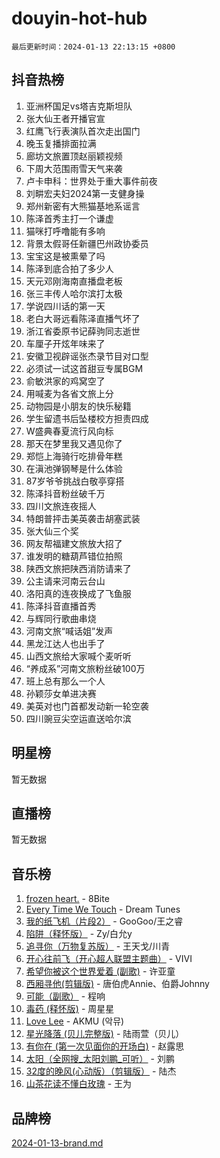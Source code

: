 # douyin-hot-hub

`最后更新时间：2024-01-13 22:13:15 +0800`

## 抖音热榜

1. 亚洲杯国足vs塔吉克斯坦队
1. 张大仙王者开播官宣
1. 红鹰飞行表演队首次走出国门
1. 晚玉复播排面拉满
1. 廊坊文旅置顶赵丽颖视频
1. 下周大范围雨雪天气来袭
1. 卢卡申科：世界处于重大事件前夜
1. 刘畊宏夫妇2024第一支健身操
1. 郑州新密有大熊猫基地系谣言
1. 陈泽首秀主打一个谦虚
1. 猫咪打呼噜能有多响
1. 背景太假哥任新疆巴州政协委员
1. 宝宝这是被熏晕了吗
1. 陈泽到底合拍了多少人
1. 天元邓刚海南直播盘老板
1. 张三丰传人哈尔滨打太极
1. 学说四川话的第一天
1. 老白大哥远看陈泽直播气坏了
1. 浙江省委原书记薛驹同志逝世
1. 车厘子开炫年味来了
1. 安徽卫视辟谣张杰录节目对口型
1. 必须试一试这首甜豆专属BGM
1. 俞敏洪家的鸡窝空了
1. 用喊麦为各省文旅上分
1. 动物园是小朋友的快乐秘籍
1. 学生留遗书后坠楼校方担责四成
1. W盛典春夏流行风向标
1. 那天在梦里我又遇见你了
1. 郑恺上海骑行吃排骨年糕
1. 在滇池弹钢琴是什么体验
1. 87岁爷爷挑战白敬亭穿搭
1. 陈泽抖音粉丝破千万
1. 四川文旅连夜摇人
1. 特朗普抨击美英袭击胡塞武装
1. 张大仙三个奖
1. 网友帮福建文旅放大招了
1. 谁发明的糖葫芦错位拍照
1. 陕西文旅把陕西消防请来了
1. 公主请来河南云台山
1. 洛阳真的连夜换成了飞鱼服
1. 陈泽抖音直播首秀
1. 与辉同行歌曲串烧
1. 河南文旅“喊话姐”发声
1. 黑龙江达人也出手了
1. 山西文旅给大家喊个麦听听
1. “养成系”河南文旅粉丝破100万
1. 班上总有那么一个人
1. 孙颖莎女单进决赛
1. 美英对也门首都发动新一轮空袭
1. 四川豌豆尖空运直送哈尔滨

## 明星榜

暂无数据

## 直播榜

暂无数据

## 音乐榜

1. [frozen heart.](https://sf86-cdn-tos.douyinstatic.com/obj/tos-cn-ve-2774/oIIWJfyjIACZA9zQMtnJ6hQQhFC4vhCupoRBsO) - 8Bite
1. [Every Time We Touch](https://sf86-cdn-tos.douyinstatic.com/obj/tos-cn-ve-2774/ogN6lUKQeBBfEVhIOMikG1CcJjugxk1tztZyhP) - Dream Tunes
1. [我的纸飞机（片段2）](https://sf86-cdn-tos.douyinstatic.com/obj/tos-cn-ve-2774/oM2ZrKcg2CD5AeRB2gkeXOFB1IxAGJdZPazYHf) - GooGoo/王之睿
1. [陷阱（释怀版）](https://sf86-cdn-tos.douyinstatic.com/obj/tos-cn-ve-2774/oE8C21LeZrzKLDFfQYgMzx4GAIHageG5IzayY7) - Zy/白允y
1. [追寻你（万物复苏版）](https://sf86-cdn-tos.douyinstatic.com/obj/tos-cn-ve-2774/oYeAZJsbjIDit9APmBg8u6uDUQnHmoCf3gbo74) - 王天戈/川青
1. [开心往前飞（开心超人联盟主题曲）](https://sf3-cdn-tos.douyinstatic.com/obj/tos-cn-ve-2774/9d8fb7c82cf1421fb93a9fe925275e0a) - VIVI
1. [希望你被这个世界爱着 (副歌)](https://sf86-cdn-tos.douyinstatic.com/obj/tos-cn-ve-2774/oUHCmWQfZlE3QQBKBeD8rCFLpJzPgCpImhsxMt) - 许亚童
1. [西厢寻他(剪辑版)](https://sf86-cdn-tos.douyinstatic.com/obj/tos-cn-ve-2774/oUsAVfAQKlRNxEv5qxvIB8o5qmIWUcXbzJKJhw) - 唐伯虎Annie、伯爵Johnny
1. [可能（副歌）](https://sf86-cdn-tos.douyinstatic.com/obj/tos-cn-ve-2774/cde1731888894259b333569393c2fb51) - 程响
1. [毒药 (释怀版)](https://sf86-cdn-tos.douyinstatic.com/obj/tos-cn-ve-2774/oYILMEAzspdZBIzy4frJNB8ZHPHWAhiwowd4Ad) - 周星星
1. [Love Lee](https://sf6-cdn-tos.douyinstatic.com/obj/tos-cn-ve-2774/o05GbkJGbCBTdDnMtB0fwOYgkeZp23vrWQDQBS) - AKMU (악뮤)
1. [星光降落 (贝儿完整版)](https://sf86-cdn-tos.douyinstatic.com/obj/tos-cn-ve-2774/okwB9hAwyAtsFFkFBzAX1hOOfQuIoMNs0W2Mwr) - 陆雨萱（贝儿）
1. [有你在 (第一次见面你的开场白)](https://sf86-cdn-tos.douyinstatic.com/obj/tos-cn-ve-2774/oAthrQ3ClJBfI57uBoFEgNDYtNCZ0TSYQQfxQ0) - 赵露思
1. [太阳（全网搜_太阳刘鹏_可听）](https://sf86-cdn-tos.douyinstatic.com/obj/tos-cn-ve-2774/ogWbyIQnlBFImVbeDocRdCIYtBHlbJXgfZMvgz) - 刘鹏
1. [32度的晚风(心动版）（剪辑版）](https://sf3-cdn-tos.douyinstatic.com/obj/tos-cn-ve-2774/owNyabsyWdzUulxhoJfK8IBXgp0UMQAHpvGh2B) - 陆杰
1. [山茶花读不懂白玫瑰](https://sf3-cdn-tos.douyinstatic.com/obj/tos-cn-ve-2774/osfn8B7DktrRHEPJgPCfDbw7QDQEkwC16BxZg9) - 王为

## 品牌榜

[2024-01-13-brand.md](2024-01-13-brand.md)
